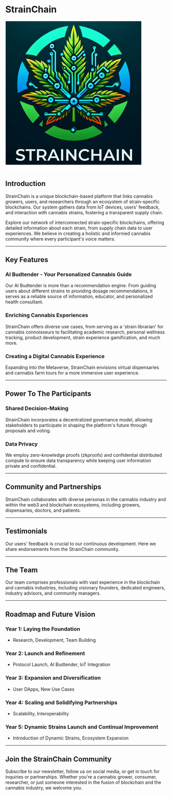 # StrainChain
![StrainChain Logo](strainchain-logo-transparent.png)

## Introduction

StrainChain is a unique blockchain-based platform that links cannabis growers, users, and researchers through an ecosystem of strain-specific blockchains. Our system gathers data from IoT devices, users' feedback, and interaction with cannabis strains, fostering a transparent supply chain.

Explore our network of interconnected strain-specific blockchains, offering detailed information about each strain, from supply chain data to user experiences. We believe in creating a holistic and informed cannabis community where every participant's voice matters.

---

## Key Features

### AI Budtender - Your Personalized Cannabis Guide

Our AI Budtender is more than a recommendation engine. From guiding users about different strains to providing dosage recommendations, it serves as a reliable source of information, educator, and personalized health consultant.

### Enriching Cannabis Experiences

StrainChain offers diverse use cases, from serving as a 'strain librarian' for cannabis connoisseurs to facilitating academic research, personal wellness tracking, product development, strain experience gamification, and much more.

### Creating a Digital Cannabis Experience

Expanding into the Metaverse, StrainChain envisions virtual dispensaries and cannabis farm tours for a more immersive user experience.

---

## Power To The Participants

### Shared Decision-Making

StrainChain incorporates a decentralized governance model, allowing stakeholders to participate in shaping the platform's future through proposals and voting.

### Data Privacy

We employ zero-knowledge proofs (zkproofs) and confidential distributed compute to ensure data transparency while keeping user information private and confidential.

---

## Community and Partnerships

StrainChain collaborates with diverse personas in the cannabis industry and within the web3 and blockchain ecosystems, including growers, dispensaries, doctors, and patients.

---

## Testimonials

Our users' feedback is crucial to our continuous development. Here we share endorsements from the StrainChain community.

---

## The Team

Our team comprises professionals with vast experience in the blockchain and cannabis industries, including visionary founders, dedicated engineers, industry advisors, and community managers.

---

## Roadmap and Future Vision

### Year 1: Laying the Foundation
- Research, Development, Team Building

### Year 2: Launch and Refinement
- Protocol Launch, AI Budtender, IoT Integration

### Year 3: Expansion and Diversification
- User DApps, New Use Cases

### Year 4: Scaling and Solidifying Partnerships
- Scalability, Interoperability

### Year 5: Dynamic Strains Launch and Continual Improvement
- Introduction of Dynamic Strains, Ecosystem Expansion

---

## Join the StrainChain Community

Subscribe to our newsletter, follow us on social media, or get in touch for inquiries or partnerships. Whether you're a cannabis grower, consumer, researcher, or just someone interested in the fusion of blockchain and the cannabis industry, we welcome you.
